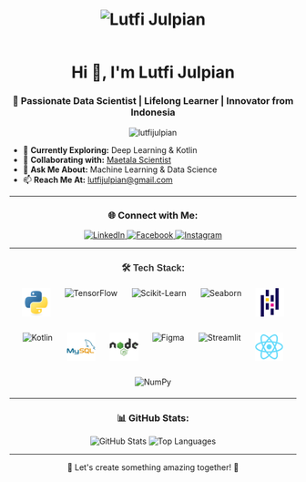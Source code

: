 <h1 align="center">
  <img src="https://i.pinimg.com/originals/79/dc/c4/79dcc47ea8d1563d2869647014cb86fe.gif" alt="Lutfi Julpian" style="margin-bottom: 20px;" />
</h1>
<h1 align="center"> 
  Hi 👋, I'm Lutfi Julpian
</h1>

<h3 align="center">🚀 Passionate Data Scientist | Lifelong Learner | Innovator from Indonesia</h3>

<p align="center"> 
  <img src="https://komarev.com/ghpvc/?username=lutfijulpian&label=Profile%20views&color=blue&style=plastic" alt="lutfijulpian" /> 
</p>

- 🌱 **Currently Exploring:** Deep Learning & Kotlin  
- 🤝 **Collaborating with:** [Maetala Scientist](#)  
- 💬 **Ask Me About:** Machine Learning & Data Science  
- 📫 **Reach Me At:** lutfijulpian@gmail.com  

---

<h3 align="center">🌐 Connect with Me:</h3>
<p align="center">
  <a href="https://linkedin.com/in/lutfi-julpian" target="blank">
    <img src="https://raw.githubusercontent.com/rahuldkjain/github-profile-readme-generator/master/src/images/icons/Social/linked-in-alt.svg" alt="LinkedIn" height="30" width="40" />
  </a>
  <a href="https://fb.com/lutfi.julpian" target="blank">
    <img src="https://raw.githubusercontent.com/rahuldkjain/github-profile-readme-generator/master/src/images/icons/Social/facebook.svg" alt="Facebook" height="30" width="40" />
  </a>
  <a href="https://instagram.com/ljulpian" target="blank">
    <img src="https://raw.githubusercontent.com/rahuldkjain/github-profile-readme-generator/master/src/images/icons/Social/instagram.svg" alt="Instagram" height="30" width="40" />
  </a>
</p>

---

<h3 align="center" style="font-family: Arial, sans-serif; color: #333;">🛠️ Tech Stack:</h3>
<p align="center" style="display: flex; flex-wrap: wrap; justify-content: center; gap: 25px; margin: 20px 0;">
  <a href="https://www.python.org" target="_blank" style="text-decoration: none;">
    <img src="https://raw.githubusercontent.com/devicons/devicon/master/icons/python/python-original.svg" alt="Python" width="50" height="50" style="transition: transform 0.3s;"/>
  </a>
  <a href="https://www.tensorflow.org" target="_blank" style="text-decoration: none;">
    <img src="https://www.vectorlogo.zone/logos/tensorflow/tensorflow-icon.svg" alt="TensorFlow" width="50" height="50" style="transition: transform 0.3s;"/>
  </a>
  <a href="https://scikit-learn.org/" target="_blank" style="text-decoration: none;">
    <img src="https://upload.wikimedia.org/wikipedia/commons/0/05/Scikit_learn_logo_small.svg" alt="Scikit-Learn" width="50" height="50" style="transition: transform 0.3s;"/>
  </a>
  <a href="https://seaborn.pydata.org/" target="_blank" style="text-decoration: none;">
    <img src="https://seaborn.pydata.org/_images/logo-mark-lightbg.svg" alt="Seaborn" width="50" height="50" style="transition: transform 0.3s;"/>
  </a>
  <a href="https://pandas.pydata.org/" target="_blank" style="text-decoration: none;">
    <img src="https://raw.githubusercontent.com/devicons/devicon/2ae2a900d2f041da66e950e4d48052658d850630/icons/pandas/pandas-original.svg" alt="Pandas" width="50" height="50" style="transition: transform 0.3s;"/>
  </a>
  <a href="https://kotlinlang.org" target="_blank" style="text-decoration: none;">
    <img src="https://www.vectorlogo.zone/logos/kotlinlang/kotlinlang-icon.svg" alt="Kotlin" width="50" height="50" style="transition: transform 0.3s;"/>
  </a>
  <a href="https://www.mysql.com/" target="_blank" style="text-decoration: none;">
    <img src="https://raw.githubusercontent.com/devicons/devicon/master/icons/mysql/mysql-original-wordmark.svg" alt="MySQL" width="50" height="50" style="transition: transform 0.3s;"/>
  </a>
  <a href="https://nodejs.org" target="_blank" style="text-decoration: none;">
    <img src="https://raw.githubusercontent.com/devicons/devicon/master/icons/nodejs/nodejs-original-wordmark.svg" alt="Node.js" width="50" height="50" style="transition: transform 0.3s;"/>
  </a>
  <a href="https://www.figma.com/" target="_blank" style="text-decoration: none;">
    <img src="https://www.vectorlogo.zone/logos/figma/figma-icon.svg" alt="Figma" width="50" height="50" style="transition: transform 0.3s;"/>
  </a>
  <a href="https://streamlit.io/" target="_blank" style="text-decoration: none;">
    <img src="https://streamlit.io/images/brand/streamlit-logo-primary-colormark-darktext.png" alt="Streamlit" width="50" height="50" style="transition: transform 0.3s;"/>
  </a>
  <a href="https://reactjs.org/" target="_blank" style="text-decoration: none;">
    <img src="https://raw.githubusercontent.com/devicons/devicon/master/icons/react/react-original.svg" alt="React" width="50" height="50" style="transition: transform 0.3s;"/>
  </a>
  <a href="https://numpy.org/" target="_blank" style="text-decoration: none;">
    <img src="https://numpy.org/images/logo.svg" alt="NumPy" width="50" height="50" style="transition: transform 0.3s;"/>
  </a>
</p>

---

<h3 align="center">📊 GitHub Stats:</h3>
<p align="center">
  <img src="https://github-readme-stats.vercel.app/api?username=lutfijulpian&show_icons=true&theme=radical" alt="GitHub Stats" width="400"/>
  <img src="https://github-readme-stats.vercel.app/api/top-langs?username=lutfijulpian&show_icons=true&theme=radical&layout=compact" alt="Top Languages" width="400"/>
</p>

---

<p align="center">
  🚀 Let's create something amazing together! 🌟
</p>
